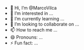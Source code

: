 - 👋 Hi, I’m @MarcoVilca
- 👀 I’m interested in ...
- 🌱 I’m currently learning ...
- 💞️ I’m looking to collaborate on ...
- 📫 How to reach me ...
- 😄 Pronouns: ...
- ⚡ Fun fact: ...

<!---
MarcoVilca/MarcoVilca is a ✨ special ✨ repository because its `README.md` (this file) appears on your GitHub profile.
You can click the Preview link to take a look at your changes.
--->
